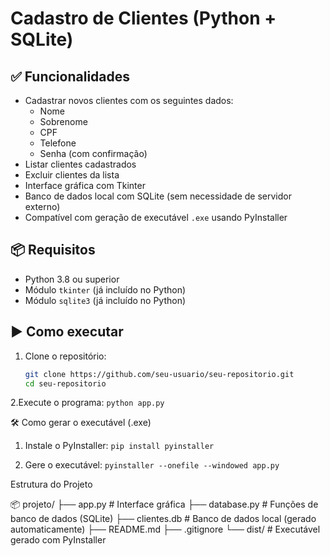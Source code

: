 # Cadastro de Clientes (Python + SQLite)
## ✅ Funcionalidades

- Cadastrar novos clientes com os seguintes dados:
  - Nome
  - Sobrenome
  - CPF
  - Telefone
  - Senha (com confirmação)
- Listar clientes cadastrados
- Excluir clientes da lista
- Interface gráfica com Tkinter
- Banco de dados local com SQLite (sem necessidade de servidor externo)
- Compatível com geração de executável `.exe` usando PyInstaller

## 📦 Requisitos

- Python 3.8 ou superior
- Módulo `tkinter` (já incluído no Python)
- Módulo `sqlite3` (já incluído no Python)

## ▶️ Como executar

1. Clone o repositório:
   ```bash
   git clone https://github.com/seu-usuario/seu-repositorio.git
   cd seu-repositorio
2.Execute o programa:
`python app.py`

🛠 Como gerar o executável (.exe)
1. Instale o PyInstaller:
`pip install pyinstaller`


2. Gere o executável:
`pyinstaller --onefile --windowed app.py`

Estrutura do Projeto

📦 projeto/
├── app.py               # Interface gráfica
├── database.py          # Funções de banco de dados (SQLite)
├── clientes.db          # Banco de dados local (gerado automaticamente)
├── README.md
├── .gitignore
└── dist/                # Executável gerado com PyInstaller


